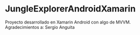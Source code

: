 # JungleExplorerAndroidXamarin

Proyecto desarrollado en Xamarin Android con algo de MVVM. Agradecimientos a:
Sergio Anguita
